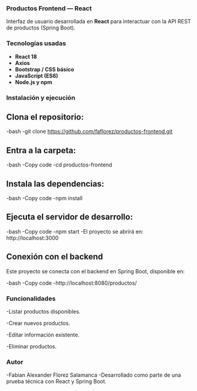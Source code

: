 ### Productos Frontend — React

Interfaz de usuario desarrollada en **React** para interactuar con la API REST de productos (Spring Boot).

### Tecnologías usadas

- **React 18**
- **Axios**
- **Bootstrap / CSS básico**
- **JavaScript (ES6)**
- **Node.js y npm**

### Instalación y ejecución

## Clona el repositorio:

-bash
-git clone https://github.com/faflorez/productos-frontend.git

## Entra a la carpeta:

-bash
-Copy code
-cd productos-frontend

## Instala las dependencias:

-bash
-Copy code
-npm install

## Ejecuta el servidor de desarrollo:

-bash
-Copy code
-npm start
-El proyecto se abrirá en:
http://localhost:3000

## Conexión con el backend
Este proyecto se conecta con el backend en Spring Boot, disponible en:

-bash
-Copy code
-http://localhost:8080/productos/

### Funcionalidades

-Listar productos disponibles.

-Crear nuevos productos.

-Editar información existente.

-Eliminar productos.

### Autor
-Fabian Alexander Florez Salamanca
-Desarrollado como parte de una prueba técnica con React y Spring Boot.
